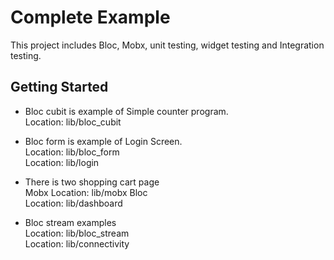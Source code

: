 # Complete Example

This project includes Bloc, Mobx, unit testing, widget testing and Integration testing.

## Getting Started

- Bloc cubit is example of Simple counter program.          
  Location: lib/bloc_cubit

- Bloc form is example of Login Screen.     
  Location: lib/bloc_form       
  Location: lib/login

- There is two shopping cart page     
  Mobx Location: lib/mobx Bloc        
  Location: lib/dashboard

- Bloc stream examples      
  Location: lib/bloc_stream          
  Location: lib/connectivity


